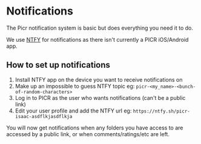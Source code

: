 # Notifications

The Picr notification system is basic but does everything you need it to do. 

We use [NTFY](https://ntfy.sh) for notifications as there isn't currently a PICR iOS/Android app.

## How to set up notifications
1. Install NTFY app on the device you want to receive notifications on
2. Make up an impossible to guess NTFY topic eg: `picr-<my_name>-<bunch-of-random-characters>`
3. Log in to PICR as the user who wants notifications (can't be a public link)
4. Edit your user profile and add the NTFY url eg: `https://ntfy.sh/picr-isaac-asdflkjasdflkja`

You will now get notifications when any folders you have access to are accessed by a public link, or when comments/ratings/etc are left. 